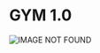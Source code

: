# GYM 1.0

![IMAGE NOT FOUND](https://github.com/the-souroov/gym-1.0/blob/main/images/site-preview.png?raw=true)
